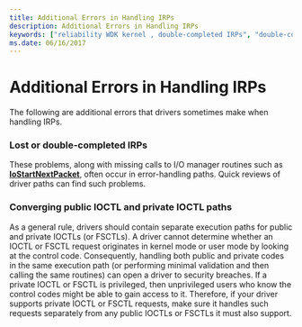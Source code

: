 ```yaml
---
title: Additional Errors in Handling IRPs
description: Additional Errors in Handling IRPs
keywords: ["reliability WDK kernel , double-completed IRPs", "double-completed IRPs WDK kernel", "lost IRPs WDK kernel", "reliability WDK kernel , lost IRPs", "converging public IOCTL and private IOCTL paths", "reliability WDK kernel , converge public and private IOCTL paths"]
ms.date: 06/16/2017
---
```


# Additional Errors in Handling IRPs





The following are additional errors that drivers sometimes make when handling IRPs.

### Lost or double-completed IRPs

These problems, along with missing calls to I/O manager routines such as [**IoStartNextPacket**](/windows-hardware/drivers/ddi/ntifs/nf-ntifs-iostartnextpacket), often occur in error-handling paths. Quick reviews of driver paths can find such problems.

### Converging public IOCTL and private IOCTL paths

As a general rule, drivers should contain separate execution paths for public and private IOCTLs (or FSCTLs). A driver cannot determine whether an IOCTL or FSCTL request originates in kernel mode or user mode by looking at the control code. Consequently, handling both public and private codes in the same execution path (or performing minimal validation and then calling the same routines) can open a driver to security breaches. If a private IOCTL or FSCTL is privileged, then unprivileged users who know the control codes might be able to gain access to it. Therefore, if your driver supports private IOCTL or FSCTL requests, make sure it handles such requests separately from any public IOCTLs or FSCTLs it must also support.

 

